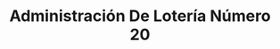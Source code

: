 ---
title: "Administración De Lotería Número 20"
url: /alcorcon/administracion-de-loteria-numero-20/
shop: lotería
---